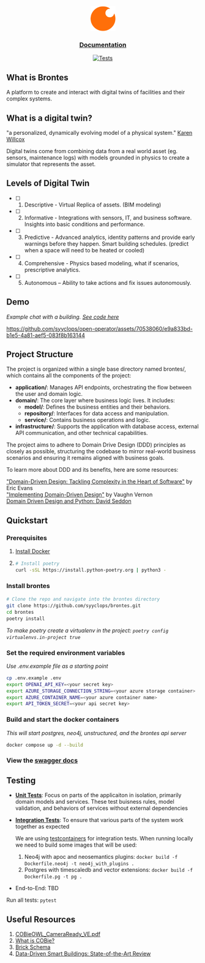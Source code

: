 <div align="center">
  <div>
  
  <a href="https://syyclops.com">
    <p align="center">
      <img height=65 src="./docs/assets/logo192.png"/>
    </p>
  </a>

</div>

<h3>

[Documentation](/docs/)

</h3>

[![Tests](https://github.com/syyclops/open-operator/actions/workflows/test.yml/badge.svg)](https://github.com/syyclops/open-operator/actions/workflows/test.yml)

</div>

## What is Brontes

A platform to create and interact with digital twins of facilities and their complex systems.

## What is a digital twin?

"a personalized, dynamically evolving model of a physical system." [Karen Willcox](https://www.youtube.com/watch?v=r2_VWdjxchY&t=40s&ab_channel=TED)

Digital twins come from combining data from a real world asset (eg. sensors, maintenance logs) with models grounded in physics to create a simulator that represents the asset.

## Levels of Digital Twin

- [ ] 1. Descriptive - Virtual Replica of assets. (BIM modeling)
- [ ] 2. Informative - Integrations with sensors, IT, and business software. Insights into basic conditions and performance.
- [ ] 3. Predictive - Advanced analytics, identity patterns and provide early warnings before they happen. Smart building schedules. (predict when a space will need to be heated or cooled)
- [ ] 4. Comprehensive - Physics based modeling, what if scenarios, prescriptive analytics.
- [ ] 5. Autonomous – Ability to take actions and fix issues autonomously.

## Demo

_Example chat with a building. [See code here](./scripts/chat.py)_

https://github.com/syyclops/open-operator/assets/70538060/e9a833bd-b1e5-4a81-aef5-083f8b163144

## Project Structure

The project is organized within a single base directory named brontes/, which contains all the components of the project:

- **application/**: Manages API endpoints, orchestrating the flow between the user and domain logic.
- **domain/**: The core layer where business logic lives. It includes:
  - **model/**: Defines the business entities and their behaviors.
  - **repository/**: Interfaces for data access and manipulation.
  - **service/**: Contains business operations and logic.
- **infrastructure/**: Supports the application with database access, external API communication, and other technical capabilities.

The project aims to adhere to Domain Drive Design (DDD) principles as closely as possible, structuring the codebase to mirror real-world business scenarios and ensuring it remains aligned with business goals.

To learn more about DDD and its benefits, here are some resources:

["Domain-Driven Design: Tackling Complexity in the Heart of Software"](https://fabiofumarola.github.io/nosql/readingMaterial/Evans03.pdf) by Eric Evans <br>
["Implementing Domain-Driven Design"](https://dl.ebooksworld.ir/motoman/AW.Implementing.Domain-Driven.Design.www.EBooksWorld.ir.pdf) by Vaughn Vernon <br>
[Domain Driven Design and Python: David Seddon](https://www.youtube.com/watch?v=4XKhH9whNX0&list=WL&index=1&ab_channel=PyConUK)

## Quickstart

### Prerequisites

1. [Install Docker](https://docs.docker.com/engine/install/)

2. ```sh
   # Install poetry
   curl -sSL https://install.python-poetry.org | python3 -
   ```

### Install brontes

```sh
# Clone the repo and navigate into the brontes directory
git clone https://github.com/syyclops/brontes.git
cd brontes
poetry install
```

_To make poetry create a virtualenv in the project: `poetry config virtualenvs.in-project true`_

### Set the required environment variables

_Use .env.example file as a starting point_

```sh
cp .env.example .env
export OPENAI_API_KEY=<your secret key>
export AZURE_STORAGE_CONNECTION_STRING=<your azure storage container>
export AZURE_CONTAINER_NAME=<your azure container name>
export API_TOKEN_SECRET=<your api secret key>
```

### Build and start the docker containers

_This will start postgres, neo4j, unstructured, and the brontes api server_

```sh
docker compose up -d --build
```

### View the [swagger docs](http://localhost:8080/docs)

## Testing

- **[Unit Tests](./tests/unit/)**: Focus on parts of the applicaiton in isolation, primarily domain models and services. These test buisness rules, model validation, and behaviors of services without external dependencies

- **[Integration Tests](./tests/integration/)**: To ensure that various parts of the system work together as expected

  We are using [testcontainers](https://testcontainers.com/) for integration tests. When running locally we need to build some images that will be used:

  1. Neo4j with apoc and neosemantics plugins: `docker build -f Dockerfile.neo4j -t neo4j_with_plugins .`
  2. Postgres with timescaledb and vector extensions: `docker build -f Dockerfile.pg -t pg .`

- End-to-End: TBD

Run all tests: `pytest`

## Useful Resources

1. [COBieOWL_CameraReady_VE.pdf](https://github.com/syyclops/brontes/files/15070251/COBieOWL_CameraReady_VE.pdf)
2. [What is COBie?](https://www.thenbs.com/knowledge/what-is-cobie)
3. [Brick Schema](https://brickschema.org/)
4. [Data-Driven Smart Buildings: State-of-the-Art Review](https://github.com/syyclops/open-operator/files/14202864/Annex.81.State-of-the-Art.Report.final.pdf)
